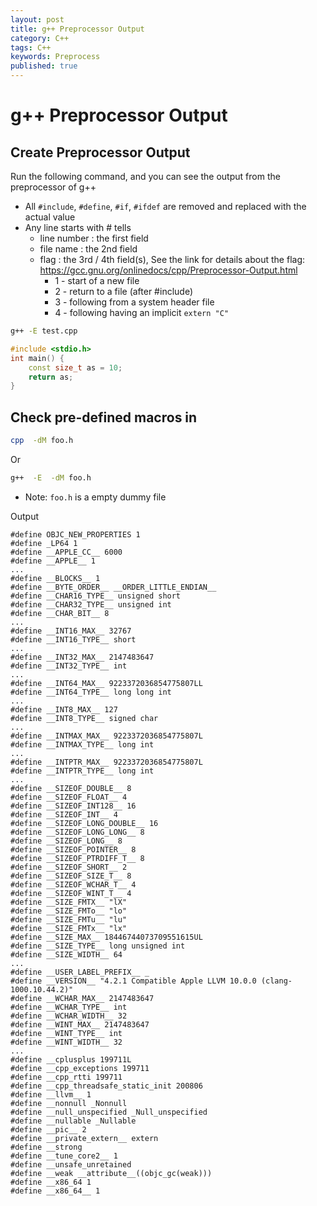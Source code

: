 ```yaml
---
layout: post
title: g++ Preprocessor Output
category: C++
tags: C++
keywords: Preprocess 
published: true
---
```


# g++ Preprocessor Output

## Create Preprocessor Output

Run the following command, and you can see the output from the preprocessor of g++
* All `#include`, `#define`, `#if`, `#ifdef` are removed and replaced with the actual value
* Any line starts with # tells 
    * line number : the first field
    * file name : the 2nd field
    * flag : the 3rd / 4th field(s), See the link for details about the flag: <https://gcc.gnu.org/onlinedocs/cpp/Preprocessor-Output.html>
        * 1 - start of a new file 
        * 2 - return to a file (after #include)
        * 3 - following from a system header file
        * 4 - following having an implicit `extern "C"` 

```bash
g++ -E test.cpp
```

```cpp
#include <stdio.h>
int main() {
    const size_t as = 10;
    return as;
}
```

## Check pre-defined macros in <built-in>

```bash
cpp  -dM foo.h
```
Or
```bash
g++  -E  -dM foo.h
```
* Note: `foo.h` is a empty dummy file

Output

```
#define OBJC_NEW_PROPERTIES 1
#define _LP64 1
#define __APPLE_CC__ 6000
#define __APPLE__ 1
...
#define __BLOCKS__ 1
#define __BYTE_ORDER__ __ORDER_LITTLE_ENDIAN__
#define __CHAR16_TYPE__ unsigned short
#define __CHAR32_TYPE__ unsigned int
#define __CHAR_BIT__ 8
...
#define __INT16_MAX__ 32767
#define __INT16_TYPE__ short
...
#define __INT32_MAX__ 2147483647
#define __INT32_TYPE__ int
...
#define __INT64_MAX__ 9223372036854775807LL
#define __INT64_TYPE__ long long int
...
#define __INT8_MAX__ 127
#define __INT8_TYPE__ signed char
...
#define __INTMAX_MAX__ 9223372036854775807L
#define __INTMAX_TYPE__ long int
...
#define __INTPTR_MAX__ 9223372036854775807L
#define __INTPTR_TYPE__ long int
...
#define __SIZEOF_DOUBLE__ 8
#define __SIZEOF_FLOAT__ 4
#define __SIZEOF_INT128__ 16
#define __SIZEOF_INT__ 4
#define __SIZEOF_LONG_DOUBLE__ 16
#define __SIZEOF_LONG_LONG__ 8
#define __SIZEOF_LONG__ 8
#define __SIZEOF_POINTER__ 8
#define __SIZEOF_PTRDIFF_T__ 8
#define __SIZEOF_SHORT__ 2
#define __SIZEOF_SIZE_T__ 8
#define __SIZEOF_WCHAR_T__ 4
#define __SIZEOF_WINT_T__ 4
#define __SIZE_FMTX__ "lX"
#define __SIZE_FMTo__ "lo"
#define __SIZE_FMTu__ "lu"
#define __SIZE_FMTx__ "lx"
#define __SIZE_MAX__ 18446744073709551615UL
#define __SIZE_TYPE__ long unsigned int
#define __SIZE_WIDTH__ 64
...
#define __USER_LABEL_PREFIX__ _
#define __VERSION__ "4.2.1 Compatible Apple LLVM 10.0.0 (clang-1000.10.44.2)"
#define __WCHAR_MAX__ 2147483647
#define __WCHAR_TYPE__ int
#define __WCHAR_WIDTH__ 32
#define __WINT_MAX__ 2147483647
#define __WINT_TYPE__ int
#define __WINT_WIDTH__ 32
...
#define __cplusplus 199711L
#define __cpp_exceptions 199711
#define __cpp_rtti 199711
#define __cpp_threadsafe_static_init 200806
#define __llvm__ 1
#define __nonnull _Nonnull
#define __null_unspecified _Null_unspecified
#define __nullable _Nullable
#define __pic__ 2
#define __private_extern__ extern
#define __strong 
#define __tune_core2__ 1
#define __unsafe_unretained 
#define __weak __attribute__((objc_gc(weak)))
#define __x86_64 1
#define __x86_64__ 1
```
